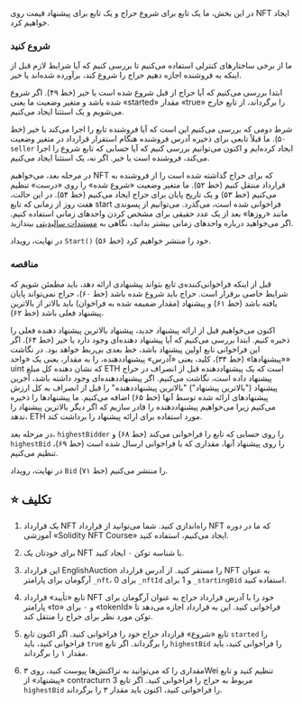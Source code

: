 در این بخش، ما یک تابع برای شروع حراج و یک تابع برای پیشنهاد قیمت روی NFT ایجاد خواهیم کرد.

### شروع کنید

ما از برخی ساختارهای کنترلی استفاده می‌کنیم تا بررسی کنیم که آیا شرایط لازم قبل از اینکه به فروشنده اجازه دهیم حراج را شروع کند، برآورده شده‌اند یا خیر.

ابتدا بررسی می‌کنیم که آیا حراج از قبل شروع شده است یا خیر (خط ۴۹). اگر شروع شده باشد و متغیر وضعیت ما یعنی «started» مقدار «true» را برگرداند، از تابع خارج می‌شویم و یک استثنا ایجاد می‌کنیم.

شرط دومی که بررسی می‌کنیم این است که آیا فروشنده تابع را اجرا می‌کند یا خیر (خط ۵۰). ما قبلاً تابعی برای ذخیره آدرس فروشنده هنگام استقرار قرارداد در متغیر وضعیت `seller` ایجاد کرده‌ایم و اکنون می‌توانیم بررسی کنیم که آیا حسابی که تابع شروع را اجرا می‌کند، فروشنده است یا خیر. اگر نه، یک استثنا ایجاد می‌کنیم.

در مرحله بعد، می‌خواهیم NFT که برای حراج گذاشته شده است را از فروشنده به قرارداد منتقل کنیم (خط ۵۲).
ما متغیر وضعیت «شروع شده» را روی «درست» تنظیم می‌کنیم (خط ۵۳) و یک تاریخ پایان برای حراج ایجاد می‌کنیم (خط ۵۴). در این حالت، هفت روز از زمانی که تابع start فراخوانی شده است، می‌گذرد. می‌توانیم از پسوندی مانند «روزها» بعد از یک عدد حقیقی برای مشخص کردن واحدهای زمانی استفاده کنیم. اگر می‌خواهید درباره واحدهای زمانی بیشتر بدانید، نگاهی به <a href="https://docs.soliditylang.org/en/latest/units-and-global-variables.html#time-units" target="_blank">مستندات سالیدیتی</a> بیندازید.

در نهایت، رویداد `Start()` خود را منتشر خواهیم کرد (خط ۵۶).

### مناقصه

قبل از اینکه فراخوانی‌کننده‌ی تابع بتواند پیشنهادی ارائه دهد، باید مطمئن شویم که شرایط خاصی برقرار است. حراج باید شروع شده باشد (خط ۶۰)، حراج نمی‌تواند پایان یافته باشد (خط ۶۱) و پیشنهاد (مقدار ضمیمه شده به فراخوان) باید بالاتر از بالاترین پیشنهاد فعلی باشد (خط ۶۲).

اکنون می‌خواهیم قبل از ارائه پیشنهاد جدید، پیشنهاد بالاترین پیشنهاد دهنده فعلی را ذخیره کنیم.
ابتدا بررسی می‌کنیم که آیا پیشنهاد دهنده‌ای وجود دارد یا خیر (خط ۶۴). اگر این فراخوانی تابع اولین پیشنهاد باشد، خط بعدی بی‌ربط خواهد بود.
در نگاشت «پیشنهادها» (خط ۳۴)، کلید، یعنی «آدرس» پیشنهاددهنده، را به مقدار، یعنی یک «واحد» uint که نشان دهنده کل مبلغ ETH است که یک پیشنهاددهنده قبل از انصراف در حراج پیشنهاد داده است، نگاشت می‌کنیم.
اگر پیشنهاددهنده‌ای وجود داشته باشد، آخرین پیشنهاد ("بالاترین پیشنهاد") "بالاترین پیشنهاددهنده" را قبل از انصراف به کل ارزش پیشنهادهای ارائه شده توسط آنها (خط ۶۵) اضافه می‌کنیم.
ما پیشنهادها را ذخیره می‌کنیم زیرا می‌خواهیم پیشنهاددهنده را قادر سازیم که اگر دیگر بالاترین پیشنهاد را ندهد، ETH مورد استفاده برای ارائه پیشنهاد را برداشت کند.

در مرحله بعد، `highestBidder` را روی حسابی که تابع را فراخوانی می‌کند (خط ۶۸) و `highestBid` را روی پیشنهاد آنها، مقداری که با فراخوانی ارسال شده است (خط ۶۹)، تنظیم می‌کنیم.

در نهایت، رویداد `Bid` را منتشر می‌کنیم (خط ۷۱).

## ⭐️ تکلیف

1. یک قرارداد NFT راه‌اندازی کنید. شما می‌توانید از قرارداد NFT که ما در دوره آموزشی «Solidity NFT Course» ایجاد می‌کنیم، استفاده کنید.

2. برای خودتان یک NFT با شناسه توکن ۰ ایجاد کنید.

3. این قرارداد EnglishAuction را مستقر کنید. از آدرس قرارداد NFT به عنوان آرگومان برای پارامتر `_nft`، 0 برای `_nftId` و 1 برای `_startingBid` استفاده کنید.

4. تابع «تأیید» قرارداد NFT خود را با آدرس قرارداد حراج به عنوان آرگومان برای پارامتر «to» و ۰ برای «tokenId» فراخوانی کنید. این به قرارداد اجازه می‌دهد تا توکن مورد نظر برای حراج را منتقل کند.

5. تابع «شروع» قرارداد حراج خود را فراخوانی کنید. اگر اکنون تابع `started` را فراخوانی کنید، باید `true` را برگرداند. اگر تابع `highestBid` را فراخوانی کنید، باید مقدار ۱ را برگرداند.

6. مقداری را که می‌توانید به تراکنش‌ها پیوست کنید، روی ۳Wei تنظیم کنید و تابع «پیشنهاد» از contracturn 3 مربوط به حراج را فراخوانی کنید. اگر تابع `highestBid` را فراخوانی کنید، اکنون باید مقدار ۳ را برگرداند.